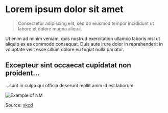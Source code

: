 # Lorem ipsum dolor sit amet

> Consectetur adipiscing elit, sed do eiusmod tempor incididunt ut labore et dolore magna aliqua.

Ut enim ad minim veniam, quis nostrud exercitation ullamco laboris nisi ut aliquip ex ea commodo consequat. Duis aute irure dolor in reprehenderit in voluptate velit esse cillum dolore eu fugiat nulla pariatur.

## Excepteur sint occaecat cupidatat non proident...

...sunt in culpa qui officia deserunt mollit anim id est laborum.

![Example of NM](https://imgs.xkcd.com/comics/chernobyl.png)

Source: [xkcd](https://xkcd.com/2163/)

<script src="//api.glia.com/salemove_integration.js"></script>
